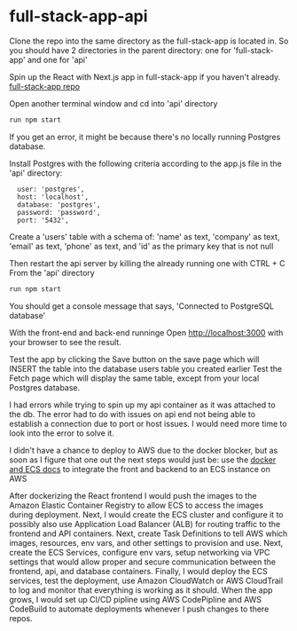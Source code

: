 # full-stack-app-api

Clone the repo into the same directory as the full-stack-app is located in.
So you should have 2 directories in the parent directory: one for 'full-stack-app' and one for 'api'

Spin up the React with Next.js app in full-stack-app if you haven't already.
[full-stack-app repo](https://github.com/vladsolokha/full-stack-app)

Open another terminal window and cd into 'api' directory
```bash
run npm start
```

If you get an error, it might be because there's no locally running Postgres database.

Install Postgres with the following criteria according to the app.js file in the 'api' directory:
```
  user: 'postgres',
  host: 'localhost',
  database: 'postgres',
  password: 'password',
  port: '5432',
```

Create a 'users' table with a schema of: 
  'name' as text, 
  'company' as text, 
  'email' as text, 
  'phone' as text, and 
  'id' as the primary key that is not null

Then restart the api server by killing the already running one with CTRL + C
From the 'api' directory
  ```bash
run npm start
```

You should get a console message that says, 'Connected to PostgreSQL database'

With the front-end and back-end runninge
Open [http://localhost:3000](http://localhost:3000) with your browser to see the result.

Test the app by clicking the Save button on the save page which will INSERT the table into the database users table you created earlier
Test the Fetch page which will display the same table, except from your local Postgres database.

I had errors while trying to spin up my api container as it was attached to the db. 
The error had to do with issues on api end not being able to establish a connection due to port or host issues. 
I would need more time to look into the error to solve it. 

I didn't have a chance to deploy to AWS due to the docker blocker, but as soon as I figure that one out the next steps would just be:
  use the [docker and ECS docs](https://docs.docker.com/cloud/ecs-integration/) to integrate the front and backend to an ECS instance on AWS
  
After dockerizing the React frontend I would push the images to the Amazon Elastic Container Registry to allow ECS to access the images during deployment.
Next, I would create the ECS cluster and configure it to possibly also use Application Load Balancer (ALB) for routing traffic to the frontend and API containers.
Next, create Task Definitions to tell AWS which images, resources, env vars, and other settings to provision and use.
Next, create the ECS Services, configure env vars, setup networking via VPC settings that would allow proper and secure communication between the frontend, api, and database containers. 
Finally, I would deploy the ECS services, test the deployment, use Amazon CloudWatch or AWS CloudTrail to log and monitor that everything is working as it should. 
When the app grows, I would set up CI/CD pipline using AWS CodePipline and AWS CodeBuild to automate deployments whenever I push changes to there repos. 
